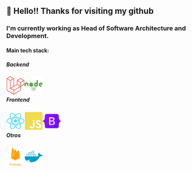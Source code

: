 ## :wave: Hello!! Thanks for visiting my github

### I'm currently working as Head of Software Architecture and Development.

#### Main tech stack: 
##### Backend
<img src="https://github.com/devicons/devicon/blob/master/icons/laravel/laravel-original.svg" align="left" height="48" width="48" alt="PHP/Laravel" >
<img src="https://github.com/devicons/devicon/blob/master/icons/nodejs/nodejs-plain-wordmark.svg" align="left" height="48" width="48" alt="NodeJS" >
<br><br>

##### Frontend
<img src="https://github.com/devicons/devicon/blob/master/icons/react/react-original.svg" align="left" height="48" width="48" alt="React" >
<img src="https://github.com/devicons/devicon/blob/master/icons/javascript/javascript-plain.svg" align="left" height="48" width="48" alt="JavaScript" >
<img src="https://github.com/devicons/devicon/blob/master/icons/bootstrap/bootstrap-original.svg" align="left" height="48" width="48" alt="Bootstrap" >
<br><br>

##### Otros
<img src="https://github.com/devicons/devicon/blob/master/icons/firebase/firebase-plain-wordmark.svg" align="left" height="48" width="48" alt="firebase" >
<img src="https://github.com/devicons/devicon/blob/master/icons/docker/docker-plain.svg" align="left" height="48" width="48" alt="Docker" >
<br><br><br>
